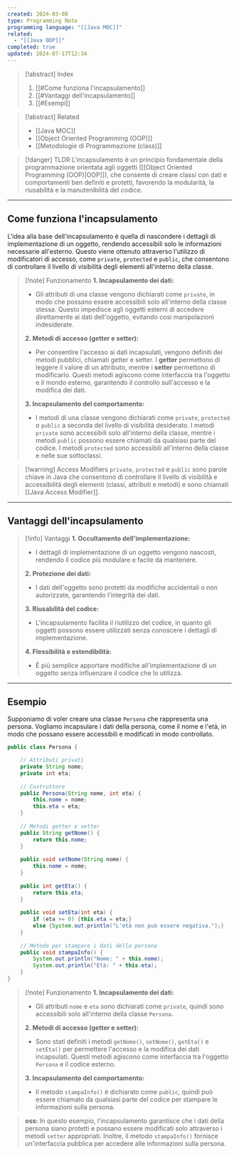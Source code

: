 ```yaml
---
created: 2024-03-08
type: Programming Note
programming language: "[[Java MOC]]"
related:
  - "[[Java OOP]]"
completed: true
updated: 2024-07-17T12:34
---
```

>[!abstract] Index
>1. [[#Come funziona l'incapsulamento]]
>2. [[#Vantaggi dell'incapsulamento]]
>3. [[#Esempi]]

>[!abstract] Related
>- [[Java MOC]]
>- [[Object Oriented Programming (OOP)]]
>- [[Metodologie di Programmazione (class)]]

>[!danger] TLDR
>L'incapsulamento è un principio fondamentale della programmazione orientata agli oggetti ([[Object Oriented Programming (OOP)|OOP]]), che consente di creare classi con dati e comportamenti ben definiti e protetti, favorendo la modularità, la riusabilità e la manutenibilità del codice.

---
## Come funziona l'incapsulamento

L'idea alla base dell'incapsulamento è quella di nascondere i dettagli di implementazione di un oggetto, rendendo accessibili solo le informazioni necessarie all'esterno. Questo viene ottenuto attraverso l'utilizzo di modificatori di accesso, come `private`, `protected` e `public`, che consentono di controllare il livello di visibilità degli elementi all'interno della classe.

>[!note] Funzionamento
>**1. Incapsulamento dei dati:** 
>- Gli attributi di una classe vengono dichiarati come `private`, in modo che possano essere accessibili solo all'interno della classe stessa. Questo impedisce agli oggetti esterni di accedere direttamente ai dati dell'oggetto, evitando così manipolazioni indesiderate. 
>
>**2. Metodi di accesso (getter e setter):** 
>- Per consentire l'accesso ai dati incapsulati, vengono definiti dei metodi pubblici, chiamati getter e setter. I **getter** permettono di leggere il valore di un attributo, mentre i **setter** permettono di modificarlo. Questi metodi agiscono come interfaccia tra l'oggetto e il mondo esterno, garantendo il controllo sull'accesso e la modifica dei dati.
>
>**3. Incapsulamento del comportamento:** 
>- I metodi di una classe vengono dichiarati come `private`, `protected` o `public` a seconda del livello di visibilità desiderato. I metodi `private` sono accessibili solo all'interno della classe, mentre i metodi `public` possono essere chiamati da qualsiasi parte del codice. I metodi `protected` sono accessibili all'interno della classe e nelle sue sottoclassi. 

>[!warning] Access Modifiers 
>`private`, `protected` e `public` sono parole chiave in Java che consentono di controllare il livello di visibilità e accessibilità degli elementi (classi, attributi e metodi) e sono chiamati [[Java Access Modifier]].

---
## Vantaggi dell'incapsulamento

>[!info] Vantaggi
>**1. Occultamento dell'implementazione:**
>- I dettagli di implementazione di un oggetto vengono nascosti, rendendo il codice più  modulare e facile da mantenere.
>
>**2. Protezione dei dati:**
>- I dati dell'oggetto sono protetti da modifiche accidentali o non autorizzate, garantendo l'integrità dei dati.
>
>**3. Riusabilità del codice:**
>- L'incapsulamento facilita il riutilizzo del codice, in quanto gli oggetti possono essere utilizzati senza conoscere i dettagli di implementazione.
>
>**4. Flessibilità e estendibilità:**
>- È più semplice apportare modifiche all'implementazione di un oggetto senza influenzare il codice che lo utilizza.
>

---
## Esempio

Supponiamo di voler creare una classe `Persona` che rappresenta una persona. Vogliamo incapsulare i dati della persona, come il nome e l'età, in modo che possano essere accessibili e modificati in modo controllato.

```java
public class Persona {     

	// Attributi privati     
	private String nome;     
	private int eta;     
	
	// Costruttore     
	public Persona(String nome, int eta) {         
		this.nome = nome;         
		this.eta = eta;     
	}     
	
	// Metodi getter e setter     
	public String getNome() {         
		return this.nome;     
	}     
	
	public void setNome(String nome) {         
		this.nome = nome;     
	}     
	
	public int getEta() {         
		return this.eta;     
	}     
	
	public void setEta(int eta) {         
		if (eta >= 0) {this.eta = eta;} 
		else {System.out.println("L'età non può essere negativa.");}     
	}     
	
	// Metodo per stampare i dati della persona     
	public void stampaInfo() {         
		System.out.println("Nome: " + this.nome);         
		System.out.println("Età: " + this.eta);     
	} 
}
```

>[!note] Funzionamento
>**1. Incapsulamento dei dati:** 
>- Gli attributi `nome` e `eta` sono dichiarati come `private`, quindi sono accessibili solo all'interno della classe `Persona`.   
>
>**2. Metodi di accesso (getter e setter):** 
>- Sono stati definiti i metodi `getNome()`, `setNome()`, `getEta()` e `setEta()` per permettere l'accesso e la modifica dei dati incapsulati. Questi metodi agiscono come interfaccia tra l'oggetto `Persona` e il codice esterno.
>
>**3. Incapsulamento del comportamento:** 
>- Il metodo `stampaInfo()` è dichiarato come `public`, quindi può essere chiamato da qualsiasi parte del codice per stampare le informazioni sulla persona.

>**oss:** In questo esempio, l'incapsulamento garantisce che i dati della persona siano protetti e possano essere modificati solo attraverso i metodi `setter` appropriati. Inoltre, il metodo `stampaInfo()` fornisce un'interfaccia pubblica per accedere alle informazioni sulla persona.

